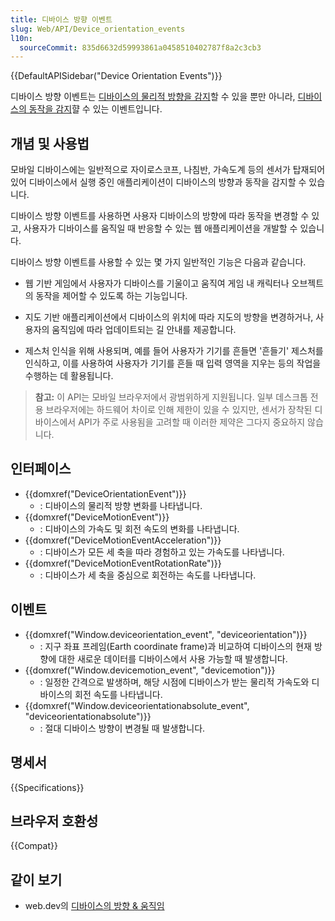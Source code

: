 ```yaml
---
title: 디바이스 방향 이벤트
slug: Web/API/Device_orientation_events
l10n:
  sourceCommit: 835d6632d59993861a0458510402787f8a2c3cb3
---
```


{{DefaultAPISidebar("Device Orientation Events")}}

디바이스 방향 이벤트는 [디바이스의 물리적 방향을 감지](/ko/docs/Web/API/Device_orientation_events/Detecting_device_orientation#processing_orientation_events)할 수 있을 뿐만 아니라, [디바이스의 동작을 감지](/ko/docs/Web/API/Device_orientation_events/Detecting_device_orientation#processing_motion_events)햘 수 있는 이벤트입니다.

## 개념 및 사용법

모바일 디바이스에는 일반적으로 자이로스코프, 나침반, 가속도계 등의 센서가 탑재되어 있어 디바이스에서 실행 중인 애플리케이션이 디바이스의 방향과 동작을 감지할 수 있습니다.

디바이스 방향 이벤트를 사용하면 사용자 디바이스의 방향에 따라 동작을 변경할 수 있고, 사용자가 디바이스를 움직일 때 반응할 수 있는 웹 애플리케이션을 개발할 수 있습니다.

디바이스 방향 이벤트를 사용할 수 있는 몇 가지 일반적인 기능은 다음과 같습니다.

- 웹 기반 게임에서 사용자가 디바이스를 기울이고 움직여 게임 내 캐릭터나 오브젝트의 동작을 제어할 수 있도록 하는 기능입니다.

- 지도 기반 애플리케이션에서 디바이스의 위치에 따라 지도의 방향을 변경하거나, 사용자의 움직임에 따라 업데이트되는 길 안내를 제공합니다.

- 제스처 인식을 위해 사용되며, 예를 들어 사용자가 기기를 흔들면 '흔들기' 제스처를 인식하고, 이를 사용하여 사용자가 기기를 흔들 때 입력 영역을 지우는 등의 작업을 수행하는 데 활용됩니다.

> **참고:** 이 API는 모바일 브라우저에서 광범위하게 지원됩니다. 일부 데스크톱 전용 브라우저에는 하드웨어 차이로 인해 제한이 있을 수 있지만, 센서가 장착된 디바이스에서 API가 주로 사용됨을 고려할 때 이러한 제약은 그다지 중요하지 않습니다.

## 인터페이스

- {{domxref("DeviceOrientationEvent")}}
  - : 디바이스의 물리적 방향 변화를 나타냅니다.
- {{domxref("DeviceMotionEvent")}}
  - : 디바이스의 가속도 및 회전 속도의 변화를 나타냅니다.
- {{domxref("DeviceMotionEventAcceleration")}}
  - : 디바이스가 모든 세 축을 따라 경험하고 있는 가속도를 나타냅니다.
- {{domxref("DeviceMotionEventRotationRate")}}
  - : 디바이스가 세 축을 중심으로 회전하는 속도를 나타냅니다.

## 이벤트

- {{domxref("Window.deviceorientation_event", "deviceorientation")}}
  - : 지구 좌표 프레임(Earth coordinate frame)과 비교하여 디바이스의 현재 방향에 대한 새로운 데이터를 디바이스에서 사용 가능할 때 발생합니다.
- {{domxref("Window.devicemotion_event", "devicemotion")}}
  - : 일정한 간격으로 발생하며, 해당 시점에 디바이스가 받는 물리적 가속도와 디바이스의 회전 속도를 나타냅니다.
- {{domxref("Window.deviceorientationabsolute_event", "deviceorientationabsolute")}}
  - : 절대 디바이스 방향이 변경될 때 발생합니다.

## 명세서

{{Specifications}}

## 브라우저 호환성

{{Compat}}

## 같이 보기

- web.dev의 [디바이스의 방향 & 움직임](https://web.dev/device-orientation/)
